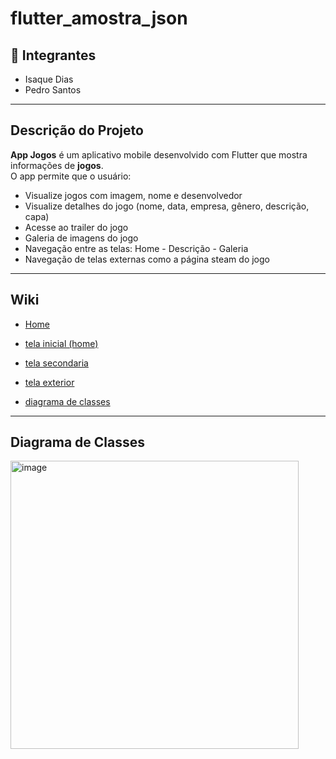 # flutter_amostra_json

## 👥 Integrantes
- Isaque Dias  
- Pedro Santos

---

## Descrição do Projeto

**App Jogos** é um aplicativo mobile desenvolvido com Flutter que mostra informações de **jogos**.  
O app permite que o usuário:

- Visualize jogos com imagem, nome e desenvolvedor
- Visualize detalhes do jogo (nome, data, empresa, gênero, descrição, capa)
- Acesse ao trailer do jogo
- Galeria de imagens do jogo
- Navegação entre as telas: Home - Descrição - Galeria
- Navegação de telas externas como a página steam do jogo

---

## Wiki

- [Home](https://github.com/PedroSantosMenezesdeJesus/flutter_amostra_json/wiki)

- [tela inicial (home)](https://github.com/PedroSantosMenezesdeJesus/flutter_amostra_json/wiki/Tela-Home)

- [tela secondaria](https://github.com/PedroSantosMenezesdeJesus/flutter_amostra_json/wiki/Tela-Secondaria)

- [tela exterior](https://github.com/PedroSantosMenezesdeJesus/flutter_amostra_json/wiki/telas-exteriores)

- [diagrama de classes](https://github.com/PedroSantosMenezesdeJesus/flutter_amostra_json/wiki/Diagrama-de-Classes)

---

## Diagrama de Classes

<img width="461" height="461" alt="image" src="https://github.com/user-attachments/assets/2ac14fb4-7249-460e-96b7-786b12b11df1" />

